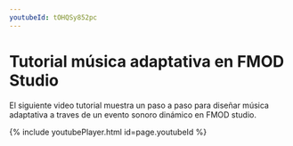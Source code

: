 ```yaml
---
youtubeId: tOHQSy852pc
---      
```



# Tutorial música adaptativa en FMOD Studio

El siguiente video tutorial muestra un paso a paso para diseñar música adaptativa a traves de un evento sonoro dinámico en FMOD studio.

{% include youtubePlayer.html id=page.youtubeId %}

